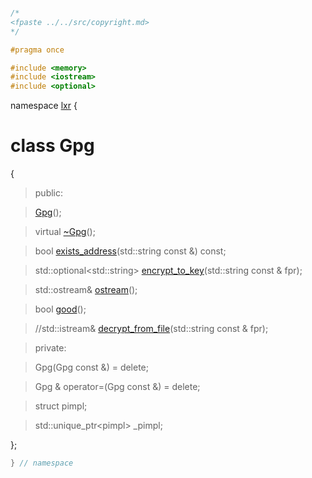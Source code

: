 ```cpp

/*
<fpaste ../../src/copyright.md>
*/

#pragma once

#include <memory>
#include <iostream>
#include <optional>

````

namespace [lxr](namespace.list) {


# class Gpg

{

>public:

>[Gpg](gpg_ctor.cpp.md)();

>virtual [~Gpg](gpg_ctor.cpp.md)();

>bool [exists_address](gpg_functions.cpp.md)(std::string const &) const;

>std::optional&lt;std::string&gt; [encrypt_to_key](gpg_functions.cpp.md)(std::string const & fpr);

>std::ostream& [ostream](gpg_functions.cpp.md)();

>bool [good](gpg_functions.cpp.md)();

>//std::istream& [decrypt_from_file](gpg_functions.cpp.md)(std::string const & fpr);

>private:

>Gpg(Gpg const &) = delete;

>Gpg & operator=(Gpg const &) = delete;

>struct pimpl;

>std::unique_ptr&lt;pimpl&gt; _pimpl;

};

```cpp
} // namespace
```
